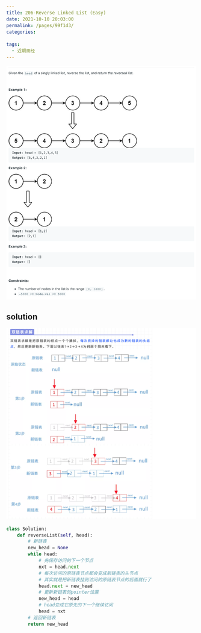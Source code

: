 ```yaml
---
title: 206-Reverse Linked List (Easy)
date: 2021-10-10 20:03:00
permalink: /pages/99f1d3/
categories:
  
tags:
  - 近期面经
---
```

![](https://raw.githubusercontent.com/emmableu/image/master/206-0.png)
## solution
![](https://raw.githubusercontent.com/emmableu/image/master/234-2.png)
```python
class Solution:
    def reverseList(self, head):
        # 新链表
        new_head = None
        while head:
            # 先保存访问的下一个节点
            nxt = head.next
            # 每次访问的原链表节点都会变成新链表的头节点
            # 其实就是把新链表挂到访问的原链表节点的后面就行了
            head.next = new_head
            # 更新新链表的pointer位置
            new_head = head
            # head变成它原先的下一个继续访问
            head = nxt
        # 返回新链表
        return new_head
```
